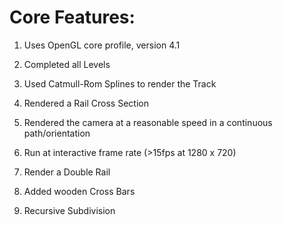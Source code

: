 Core Features:
======================

1. Uses OpenGL core profile, version 4.1 

2. Completed all Levels

3. Used Catmull-Rom Splines to render the Track

4. Rendered a Rail Cross Section 

5. Rendered the camera at a reasonable speed in a continuous path/orientation

6. Run at interactive frame rate (>15fps at 1280 x 720) 

7. Render a Double Rail 

8. Added wooden Cross Bars

9. Recursive Subdivision
